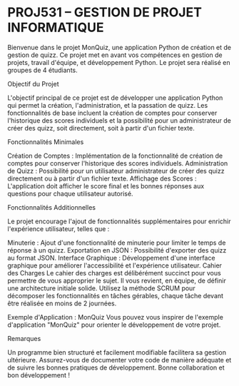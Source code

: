 # PROJ531 – GESTION DE PROJET INFORMATIQUE
Bienvenue dans le projet MonQuiz, une application Python de création et de gestion de quizz. Ce projet met en avant vos compétences en gestion de projets, travail d'équipe, et développement Python. Le projet sera réalisé en groupes de 4 étudiants.

Objectif du Projet

L'objectif principal de ce projet est de développer une application Python qui permet la création, l'administration, et la passation de quizz. Les fonctionnalités de base incluent la création de comptes pour conserver l'historique des scores individuels et la possibilité pour un administrateur de créer des quizz, soit directement, soit à partir d'un fichier texte.

Fonctionnalités Minimales

Création de Comptes : Implémentation de la fonctionnalité de création de comptes pour conserver l'historique des scores individuels.
Administration de Quizz : Possibilité pour un utilisateur administrateur de créer des quizz directement ou à partir d'un fichier texte.
Affichage des Scores : L'application doit afficher le score final et les bonnes réponses aux questions pour chaque utilisateur autorisé.


Fonctionnalités Additionnelles


Le projet encourage l'ajout de fonctionnalités supplémentaires pour enrichir l'expérience utilisateur, telles que :

Minuterie : Ajout d'une fonctionnalité de minuterie pour limiter le temps de réponse à un quizz.
Exportation en JSON : Possibilité d'exporter des quizz au format JSON.
Interface Graphique : Développement d'une interface graphique pour améliorer l'accessibilité et l'expérience utilisateur.
Cahier des Charges
Le cahier des charges est délibérément succinct pour vous permettre de vous approprier le sujet. Il vous revient, en équipe, de définir une architecture initiale solide. Utilisez la méthode SCRUM pour décomposer les fonctionnalités en tâches gérables, chaque tâche devant être réalisée en moins de 2 journées.

Exemple d'Application : MonQuiz
Vous pouvez vous inspirer de l'exemple d'application "MonQuiz" pour orienter le développement de votre projet.

Remarques

Un programme bien structuré et facilement modifiable facilitera sa gestion ultérieure. Assurez-vous de documenter votre code de manière adéquate et de suivre les bonnes pratiques de développement. Bonne collaboration et bon développement !
